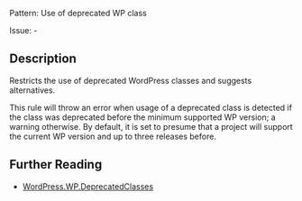 Pattern: Use of deprecated WP class

Issue: -

## Description

Restricts the use of deprecated WordPress classes and suggests alternatives.

This rule will throw an error when usage of a deprecated class is detected if the class was deprecated before the minimum supported WP version; a warning otherwise. By default, it is set to presume that a project will support the current
WP version and up to three releases before.

## Further Reading

* [WordPress.WP.DeprecatedClasses](https://github.com/WordPress/WordPress-Coding-Standards/tree/develop/WordPress/Sniffs/WP/DeprecatedClassesSniff.php)